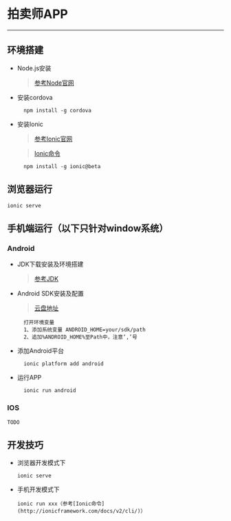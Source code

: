 # 拍卖师APP

---

## 环境搭建

- Node.js安装
    > [参考Node官网](https://nodejs.org/en/download/)

- 安装cordova

        npm install -g cordova

- 安装Ionic
    > [参考Ionic官网](http://ionicframework.com/docs/v2/getting-started/installation/)

    > [Ionic命令](http://ionicframework.com/docs/v2/cli/)

        npm install -g ionic@beta

## 浏览器运行

    ionic serve

## 手机端运行（以下只针对window系统）

### Android

- JDK下载安装及环境搭建
    > [参考JDK](http://www.oracle.com/technetwork/java/javase/downloads/jdk8-downloads-2133151.html)

- Android SDK安装及配置
    > [云盘地址](http://www.oracle.com/technetwork/java/javase/downloads/jdk8-downloads-2133151.html)

        打开环境变量
        1、添加系统变量 ANDROID_HOME=your/sdk/path
        2、追加%ANDROID_HOME%至Path中，注意‘,’号

- 添加Android平台

        ionic platform add android

- 运行APP

        ionic run android

### IOS

    TODO

## 开发技巧

- 浏览器开发模式下

      ionic serve

- 手机开发模式下

      ionic run xxx（参考[Ionic命令](http://ionicframework.com/docs/v2/cli/)）
